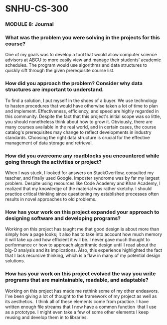 # SNHU-CS-300 

### MODULE 8: Journal

### What was the problem you were solving in the projects for this course?

One of my goals was to develop a tool that would allow computer science advisors at ABCU to more easily view and manage their students' academic schedules. The program would use algorithms and data structures to quickly sift through the given prerequisite course list.

### How did you approach the problem? Consider why data structures are important to understand. 

To find a solution, I put myself in the shoes of a buyer. We use technology to hasten procedures that would have otherwise taken a lot of time to plan and implement. Effectiveness, efficiency, and speed are highly regarded in this community. Despite the fact that this project's initial scope was so little, you should nonetheless think about how to grow it. Obviously, there are many courses available in the real world, and in certain cases, the course catalog's prerequisites may change to reflect developments in industry standards. Choosing the right data structure is crucial for the effective management of data storage and retrieval.

### How did you overcome any roadblocks you encountered while going through the activities or project? 

When I was stuck, I looked for answers on StackOverflow, consulted my teacher, and finally used Google. Imposter syndrome was by far my largest problem. Despite using resources like Code Academy and Khan Academy, I realized that my knowledge of the material was rather sketchy. I should practice critical thinking since questioning my established processes often results in novel approaches to old problems.

### How has your work on this project expanded your approach to designing software and developing programs? 

Working on this project has taught me that good design is about more than simply how a page looks; it also has to take into account how much memory it will take up and how efficient it will be. I never gave much thought to performance or how to approach algorithmic design until I read about the big-O analysis and its implications. Also, this experience highlighted the fact that I lack recursive thinking, which is a flaw in many of my potential design solutions.

### How has your work on this project evolved the way you write programs that are maintainable, readable, and adaptable? 

Working on this project has made me rethink some of my other endeavors. I've been giving a lot of thought to the framework of my project as well as its aesthetics.  I think all of these elements come from practice. I have written enough file streams that I now have a common function  that I use as a prototype. I might even take a few of some other elements I keep reusing and develop them in to libraries.



